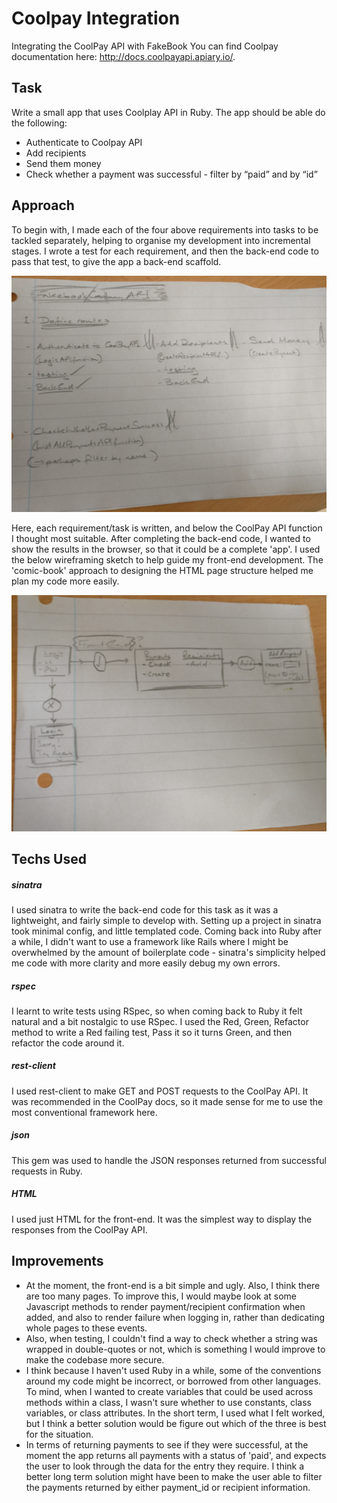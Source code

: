 # Coolpay Integration
Integrating the CoolPay API with FakeBook
You can find Coolpay documentation here: http://docs.coolpayapi.apiary.io/.

## Task
Write a small app that uses Coolplay API in Ruby. The app should be able do the following:
- Authenticate to Coolpay API
- Add recipients
- Send them money
- Check whether a payment was successful - filter by “paid” and by “id”

## Approach
To begin with, I made each of the four above requirements into tasks to be tackled separately, helping to organise my development into incremental stages. I wrote a test for each requirement, and then the back-end code to pass that test, to give the app a back-end scaffold.

![Drag Racing](requirements.jpg)

Here, each requirement/task is written, and below the CoolPay API function I thought most suitable. After completing the back-end code, I wanted to show the results in the browser, so that it could be a complete 'app'. I used the below wireframing sketch to help guide my front-end development. The 'comic-book' approach to designing the HTML page structure helped me plan my code more easily.

![Drag Racing](wireframe.jpg)

## Techs Used
##### sinatra
I used sinatra to write the back-end code for this task as it was a lightweight, and fairly simple to develop with. Setting up a project in sinatra took minimal config, and little templated code. Coming back into Ruby after a while, I didn't want to use a framework like Rails where I might be overwhelmed by the amount of boilerplate code - sinatra's simplicity helped me code with more clarity and more easily debug my own errors.
##### rspec
I learnt to write tests using RSpec, so when coming back to Ruby it felt natural and a bit nostalgic to use RSpec. I used the Red, Green, Refactor method to write a Red failing test, Pass it so it turns Green, and then refactor the code around it.
##### rest-client
I used rest-client to make GET and POST requests to the CoolPay API. It was recommended in the CoolPay docs, so it made sense for me to use the most conventional framework here.
##### json
This gem was used to handle the JSON responses returned from successful requests in Ruby.
##### HTML
I used just HTML for the front-end. It was the simplest way to display the responses from the CoolPay API.

## Improvements
- At the moment, the front-end is a bit simple and ugly. Also, I think there are too many pages. To improve this, I would maybe look at some Javascript methods to render payment/recipient confirmation when added, and also to render failure when logging in, rather than dedicating whole pages to these events.
- Also, when testing, I couldn't find a way to check whether a string was wrapped in double-quotes or not, which is something I would improve to make the codebase more secure.
- I think because I haven't used Ruby in a while, some of the conventions around my code might be incorrect, or borrowed from other languages. To mind, when I wanted to create variables that could be used across methods within a class, I wasn't sure whether to use constants, class variables, or class attributes. In the short term, I used what I felt worked, but I think a better solution would be figure out which of the three is best for the situation.
- In terms of returning payments to see if they were successful, at the moment the app returns all payments with a status of 'paid', and expects the user to look through the data for the entry they require. I think a better long term solution might have been to make the user able to filter the payments returned by either payment_id or recipient information.  
